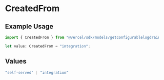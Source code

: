 # CreatedFrom

## Example Usage

```typescript
import { CreatedFrom } from "@vercel/sdk/models/getconfigurablelogdrainop.js";

let value: CreatedFrom = "integration";
```

## Values

```typescript
"self-served" | "integration"
```
